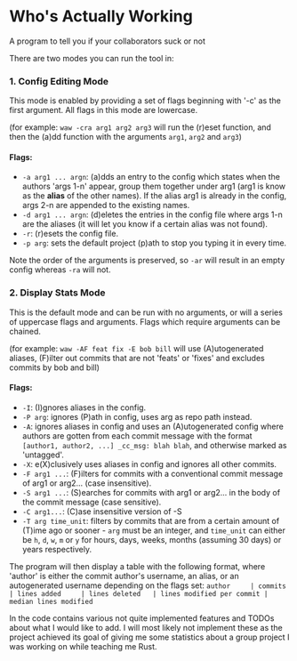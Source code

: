 # Who's Actually Working
A program to tell you if your collaborators suck or not

There are two modes you can run the tool in:
### 1. Config Editing Mode
This mode is enabled by providing a set of flags beginning with '-c' as the first argument. All flags in this mode are lowercase.

(for example: `waw -cra arg1 arg2 arg3` will run the (r)eset function, and then the (a)dd function with the arguments `arg1`, `arg2` and `arg3`)
#### Flags:
- `-a arg1 ... argn`: (a)dds an entry to the config which states when the authors 'args 1-n' appear, group them together under arg1 (arg1 is know as the **alias** of the other names). If the alias arg1 is already in the config, args 2-n are appended to the existing names.
- `-d arg1 ... argn`: (d)eletes the entries in the config file where args 1-n are the aliases (it will let you know if a certain alias was not found).
- `-r`: (r)esets the config file.
- `-p arg`: sets the default project (p)ath to stop you typing it in every time.

Note the order of the arguments is preserved, so `-ar` will result in an empty config whereas `-ra` will not.

### 2. Display Stats Mode
This is the default mode and can be run with no arguments, or will a series of uppercase flags and arguments. Flags which require arguments can be chained.

(for example: `waw -AF feat fix -E bob bill` will use (A)utogenerated aliases, (F)ilter out commits that are not 'feats' or 'fixes' and excludes commits by bob and bill)
#### Flags:
- `-I`: (I)gnores aliases in the config.
- `-P arg`: ignores (P)ath in config, uses arg as repo path instead.
- `-A`: ignores aliases in config and uses an (A)utogenerated config where authors are gotten from each commit message with the format `[author1, author2, ...] _cc_msg: blah blah`, and otherwise marked as 'untagged'.
- `-X`: e(X)clusively uses aliases in config and ignores all other commits.
- `-F arg1 ...`: (F)ilters for commits with a conventional commit message of arg1 or arg2... (case insensitive).
- `-S arg1 ...`: (S)earches for commits with arg1 or arg2... in the body of the commit message (case sensitive).
- `-C arg1...`: (C)ase insensitive version of -S
- `-T arg time_unit`: filters by commits that are from a certain amount of (T)ime ago or sooner - `arg` must be an integer, and `time_unit` can either be `h`, `d`, `w`, `m` or `y` for hours, days, weeks, months (assuming 30 days) or years respectively.

The program will then display a table with the following format, where 'author' is either the commit author's username, an alias, or an autogenerated username depending on the flags set:
`author     | commits    | lines added     | lines deleted   | lines modified per commit | median lines modified`

In the code contains various not quite implemented features and TODOs about what I would like to add. I will most likely not implement these as the project achieved its goal of giving me some statistics about a group project I was working on while teaching me Rust.
